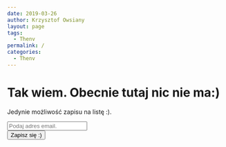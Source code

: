 ```yaml
---
date: 2019-03-26
author: Krzysztof Owsiany
layout: page
tags:
  - Thenv
permalink: /
categories:
  - Thenv
---
```

# Tak wiem. Obecnie tutaj nic nie ma:)

Jedynie możliwość zapisu na listę :).

<div id="mc_embed_signup">
    <form action="https://gemustudio.us15.list-manage.com/subscribe/post?u=3be80412cad8b939995932c2a&amp;id=af9f9647da"
        method="post" id="mc-embedded-subscribe-form" name="mc-embedded-subscribe-form" class="validate" target="_blank"
        novalidate>
        <div id="mc_embed_signup_scroll">
            <input type="email" value="" name="EMAIL" class="email" id="mce-EMAIL" placeholder="Podaj adres email."
                required>
            <!-- real people should not fill this in and expect good things - do not remove this or risk form bot signups-->
            <div style="position: absolute; left: -5000px;" aria-hidden="true"><input type="text" name="b_3be80412cad8b939995932c2a_9261314134"
                    tabindex="-1" value=""></div>
            <div class="clear"><input type="submit" value="Zapisz się :)" name="subscribe" id="mc-embedded-subscribe" class="button"></div>
        </div>
    </form>
</div>
